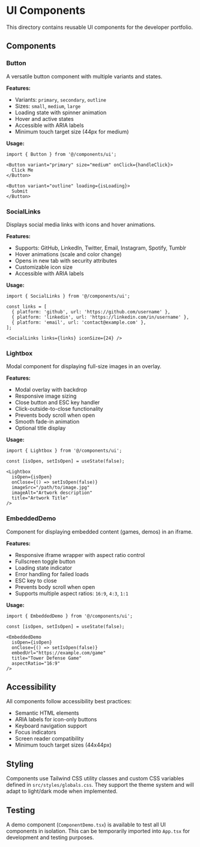# UI Components

This directory contains reusable UI components for the developer portfolio.

## Components

### Button
A versatile button component with multiple variants and states.

**Features:**
- Variants: `primary`, `secondary`, `outline`
- Sizes: `small`, `medium`, `large`
- Loading state with spinner animation
- Hover and active states
- Accessible with ARIA labels
- Minimum touch target size (44px for medium)

**Usage:**
```tsx
import { Button } from '@/components/ui';

<Button variant="primary" size="medium" onClick={handleClick}>
  Click Me
</Button>

<Button variant="outline" loading={isLoading}>
  Submit
</Button>
```

### SocialLinks
Displays social media links with icons and hover animations.

**Features:**
- Supports: GitHub, LinkedIn, Twitter, Email, Instagram, Spotify, Tumblr
- Hover animations (scale and color change)
- Opens in new tab with security attributes
- Customizable icon size
- Accessible with ARIA labels

**Usage:**
```tsx
import { SocialLinks } from '@/components/ui';

const links = [
  { platform: 'github', url: 'https://github.com/username' },
  { platform: 'linkedin', url: 'https://linkedin.com/in/username' },
  { platform: 'email', url: 'contact@example.com' },
];

<SocialLinks links={links} iconSize={24} />
```

### Lightbox
Modal component for displaying full-size images in an overlay.

**Features:**
- Modal overlay with backdrop
- Responsive image sizing
- Close button and ESC key handler
- Click-outside-to-close functionality
- Prevents body scroll when open
- Smooth fade-in animation
- Optional title display

**Usage:**
```tsx
import { Lightbox } from '@/components/ui';

const [isOpen, setIsOpen] = useState(false);

<Lightbox
  isOpen={isOpen}
  onClose={() => setIsOpen(false)}
  imageSrc="/path/to/image.jpg"
  imageAlt="Artwork description"
  title="Artwork Title"
/>
```

### EmbeddedDemo
Component for displaying embedded content (games, demos) in an iframe.

**Features:**
- Responsive iframe wrapper with aspect ratio control
- Fullscreen toggle button
- Loading state indicator
- Error handling for failed loads
- ESC key to close
- Prevents body scroll when open
- Supports multiple aspect ratios: `16:9`, `4:3`, `1:1`

**Usage:**
```tsx
import { EmbeddedDemo } from '@/components/ui';

const [isOpen, setIsOpen] = useState(false);

<EmbeddedDemo
  isOpen={isOpen}
  onClose={() => setIsOpen(false)}
  embedUrl="https://example.com/game"
  title="Tower Defense Game"
  aspectRatio="16:9"
/>
```

## Accessibility

All components follow accessibility best practices:
- Semantic HTML elements
- ARIA labels for icon-only buttons
- Keyboard navigation support
- Focus indicators
- Screen reader compatibility
- Minimum touch target sizes (44x44px)

## Styling

Components use Tailwind CSS utility classes and custom CSS variables defined in `src/styles/globals.css`. They support the theme system and will adapt to light/dark mode when implemented.

## Testing

A demo component (`ComponentDemo.tsx`) is available to test all UI components in isolation. This can be temporarily imported into `App.tsx` for development and testing purposes.
